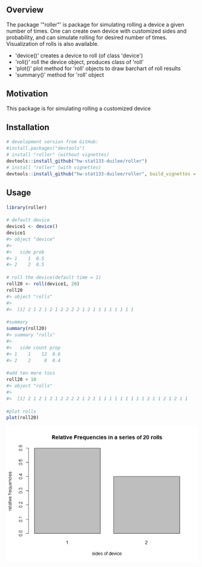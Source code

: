 
<!-- README.md is generated from README.Rmd. Please edit that file -->
Overview
--------

The package '"roller"' is package for simulating rolling a device a given number of times. One can create own device with customized sides and probability, and can simulate rolling for desired number of times. Visualization of rolls is also available.

-   'device()' creates a device to roll (of class 'device')
-   'roll()' roll the device object, produces class of 'roll'
-   'plot()' plot method for 'roll' objects to draw barchart of roll results
-   'summary()' method for 'roll' object

Motivation
----------

This package is for simulating rolling a customized device

Installation
------------

``` r
# development version from GitHub:
#install.packages("devtools") 
# install "roller" (without vignettes)
devtools::install_github("hw-stat133-duilee/roller")
# install "roller" (with vignettes)
devtools::install_github("hw-stat133-duilee/roller", build_vignettes = TRUE)
```

Usage
-----

``` r
library(roller)

# default device
device1 <- device()
device1
#> object "device"
#> 
#>   side prob
#> 1    1  0.5
#> 2    2  0.5

# roll the device(default time = 1)
roll20 <- roll(device1, 20)
roll20
#> object "rolls"
#> 
#>  [1] 2 1 2 1 2 1 2 2 2 2 1 2 1 1 1 1 1 1 1 1

#summary
summary(roll20)
#> summary "rolls"
#> 
#>   side count prop
#> 1    1    12  0.6
#> 2    2     8  0.4

#add ten more toss
roll20 + 10
#> object "rolls"
#> 
#>  [1] 2 1 2 1 2 1 2 2 2 2 1 2 1 1 1 1 1 1 1 1 1 1 2 1 1 2 1 2 1 1

#plot rolls
plot(roll20)
```

![](README-unnamed-chunk-2-1.png)
